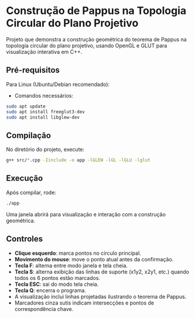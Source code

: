 # Construção de Pappus na Topologia Circular do Plano Projetivo

Projeto que demonstra a construção geométrica do teorema de Pappus na topologia circular do plano projetivo, usando OpenGL e GLUT para visualização interativa em C++.

## Pré-requisitos

Para Linux (Ubuntu/Debian recomendado):
- Comandos necessários:

```bash
sudo apt update
sudo apt install freeglut3-dev
sudo apt install libglew-dev
```

## Compilação

No diretório do projeto, execute:

```bash
g++ src/*.cpp -Iinclude -o app -lGLEW -lGL -lGLU -lglut
```

## Execução

Após compilar, rode:

```bash
./app
```

Uma janela abrirá para visualização e interação com a construção geométrica.

## Controles

- **Clique esquerdo**: marca pontos no círculo principal.  
- **Movimento do mouse**: move o ponto atual antes da confirmação.  
- **Tecla F**: alterna entre modo janela e tela cheia.
- **Tecla S**: alterna exibição das linhas de suporte (x1y2, x2y1, etc.) quando todos os 6 pontos estão marcados.
- **Tecla ESC**: sai do modo tela cheia.
- **Tecla Q**: encerra o programa.
- A visualização inclui linhas projetadas ilustrando o teorema de Pappus.
- Marcadores cinza sutis indicam intersecções e pontos de correspondência chave.